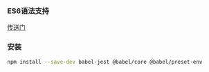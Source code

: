 ### ES6语法支持
[传送门](https://jestjs.io/docs/getting-started#using-babel)

### 安装
```bash
npm install --save-dev babel-jest @babel/core @babel/preset-env
```
